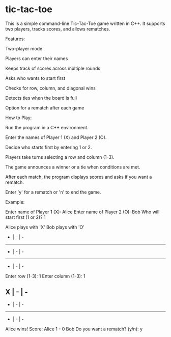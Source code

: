# tic-tac-toe
This is a simple command-line Tic-Tac-Toe game written in C++. It supports two players, tracks scores, and allows rematches.

Features:

Two-player mode

Players can enter their names

Keeps track of scores across multiple rounds

Asks who wants to start first

Checks for row, column, and diagonal wins

Detects ties when the board is full

Option for a rematch after each game

How to Play:

Run the program in a C++ environment.

Enter the names of Player 1 (X) and Player 2 (O).

Decide who starts first by entering 1 or 2.

Players take turns selecting a row and column (1-3).

The game announces a winner or a tie when conditions are met.

After each match, the program displays scores and asks if you want a rematch.

Enter 'y' for a rematch or 'n' to end the game.

Example:

Enter name of Player 1 (X): Alice
Enter name of Player 2 (O): Bob
Who will start first (1 or 2)? 1

Alice plays with 'X'
Bob plays with 'O'

  - | - | -  
 ---------
  - | - | -  
 ---------
  - | - | -  

Enter row (1-3): 1
Enter column (1-3): 1

X | - | -
---------
- | - | -
---------
- | - | -

Alice wins!
Score: Alice 1 - 0 Bob
Do you want a rematch? (y/n): y
